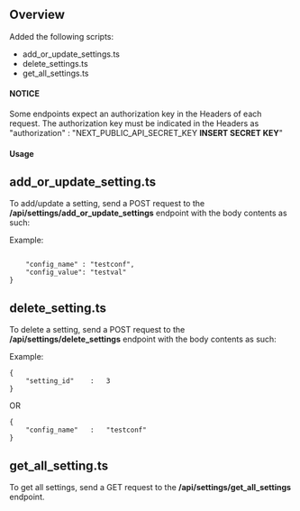## Overview
Added the following scripts:
- add_or_update_settings.ts
- delete_settings.ts
- get_all_settings.ts

#### NOTICE
Some endpoints expect an authorization key in the Headers of each request. The authorization key must be indicated in the Headers as "authorization" : "NEXT_PUBLIC_API_SECRET_KEY **INSERT SECRET KEY**"

#### Usage
## add_or_update_setting.ts
To add/update a setting, send a POST request to the **/api/settings/add_or_update_settings** endpoint with the body contents as such:

Example:

```

    "config_name" : "testconf", 
    "config_value": "testval" 
}
```

## delete_setting.ts
To delete a setting, send a POST request to the **/api/settings/delete_settings** endpoint with the body contents as such:

Example:

```
{
    "setting_id"    :   3
}
```

OR 

```
{
    "config_name"   :   "testconf"
}
```

## get_all_setting.ts
To get all settings, send a GET request to the **/api/settings/get_all_settings** endpoint.